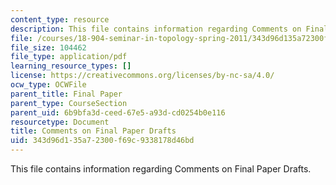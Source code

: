 ```yaml
---
content_type: resource
description: This file contains information regarding Comments on Final Paper Drafts.
file: /courses/18-904-seminar-in-topology-spring-2011/343d96d135a72300f69c9338178d46bd_MIT18_904S11_final.pdf
file_size: 104462
file_type: application/pdf
learning_resource_types: []
license: https://creativecommons.org/licenses/by-nc-sa/4.0/
ocw_type: OCWFile
parent_title: Final Paper
parent_type: CourseSection
parent_uid: 6b9bfa3d-ceed-67e5-a93d-cd0254b0e116
resourcetype: Document
title: Comments on Final Paper Drafts
uid: 343d96d1-35a7-2300-f69c-9338178d46bd
---
```

This file contains information regarding Comments on Final Paper Drafts.